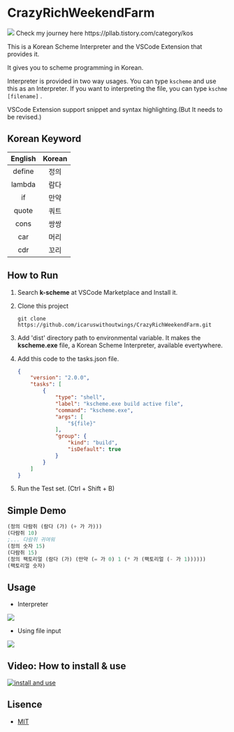 # CrazyRichWeekendFarm
<img src="https://github.com/icaruswithoutwings/CrazyRichWeekendFarm/blob/main/Images/welcome.png">
Check my journey here https://pllab.tistory.com/category/kos


This is a Korean Scheme Interpreter and the VSCode Extension that provides it.

It gives you to scheme programming in Korean.

Interpreter is provided in two way usages. You can type `kscheme` and use this as an Interpreter. If you want to interpreting the file, you can type `kschme [filename]` .

VSCode Extension support snippet and syntax highlighting.(But It needs to be revised.)





## Korean Keyword



| English   | Korean    |
|:---------:|:---------:|
| define    | 정의      |
| lambda    | 람다      |
| if        | 만약      |
| quote     | 쿼트      |
| cons      | 쌍쌍      |
| car       | 머리      |
| cdr       | 꼬리      |





## How to Run


1. Search **k-scheme** at VSCode Marketplace and Install it.
2. Clone this project

    ```
    git clone https://github.com/icaruswithoutwings/CrazyRichWeekendFarm.git
    ````

3. Add 'dist' directory path to environmental variable. It makes the **kscheme.exe** file, a Korean Scheme Interpreter, available evertywhere.
4. Add this code to the tasks.json file.

    ```json
    {
    	"version": "2.0.0",
    	"tasks": [
    		{
    			"type": "shell",
    			"label": "kscheme.exe build active file",
    			"command": "kscheme.exe",
    			"args": [
    				"${file}"
    			],
    			"group": {
    				"kind": "build",
    				"isDefault": true
    			}
    		}
    	]
    }
    ```

5. Run the Test set. (Ctrl + Shift + B)





## Simple Demo



```scheme
(정의 다람쥐 (람다 (가) (+ 가 가)))
(다람쥐 10)
;... 다람쥐 귀여워
(정의 숫자 15)
(다람쥐 15)
(정의 팩토리얼 (람다 (가) (만약 (= 가 0) 1 (* 가 (팩토리얼 (- 가 1))))))
(팩토리얼 숫자)
```





## Usage



- Interpreter

<img src="https://github.com/icaruswithoutwings/CrazyRichWeekendFarm/blob/main/Images/usage1.gif">


- Using file input

<img src="https://github.com/icaruswithoutwings/CrazyRichWeekendFarm/blob/main/Images/usage2.gif">





## Video: How to install & use
[![install and use](https://img.youtube.com/vi/OO3i8hGf11Y/0.jpg)](https://youtu.be/OO3i8hGf11Y)





## Lisence



- [MIT](http://opensource.org/licenses/MIT)
